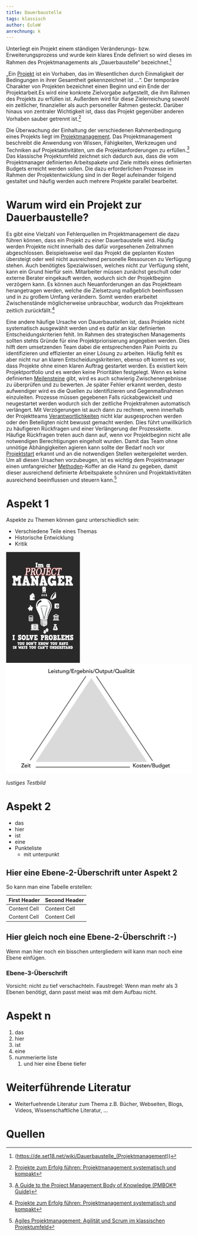 ```yaml
---
title: Dauerbaustelle
tags: klassisch
author: EuleW
anrechnung: k
---
```


Unterliegt ein Projekt einem ständigen Veränderungs- bzw. Erweiterungsprozess und wurde kein klares Ende definiert so wird dieses im Rahmen des Projektmanagements als „Dauerbaustelle“ bezeichnet.[^1]

„Ein [Projekt](Projekt.md) ist ein Vorhaben, das im Wesentlichen durch Einmaligkeit der Bedingungen in ihrer Gesamtheit gekennzeichnet ist …“. Der temporäre Charakter von Projekten bezeichnet einen Beginn und ein Ende der Projektarbeit.Es wird eine konkrete Zielvorgabe aufgestellt, die ihm Rahmen des Projekts zu erfüllen ist. Außerdem wird für diese Zielerreichung sowohl ein zeitlicher, finanzieller als auch personeller Rahmen gesteckt. Darüber hinaus von zentraler Wichtigkeit ist, dass das Projekt gegenüber anderen Vorhaben sauber getrennt ist.[^2]

Die Überwachung der Einhaltung der verschiedenen Rahmenbedingung eines Projekts liegt im [Projektmanagement](Projektmanagement.md).
Das Projektmanagement beschreibt die Anwendung von Wissen, Fähigkeiten, Werkzeugen und Techniken auf Projektaktivitäten, um die Projektanforderungen zu erfüllen.[^3] 
Das klassische Projektumfeld zeichnet sich dadurch aus, dass die vom Projektmanager definierten Arbeitspakete und Ziele mittels eines definierten Budgets erreicht werden sollen. Die dazu erforderlichen Prozesse im Rahmen der Projektentwicklung sind in der Regel aufeinander folgend gestaltet und häufig werden auch mehrere Projekte parallel bearbeitet.

# Warum wird ein Projekt zur Dauerbaustelle?

Es gibt eine Vielzahl von Fehlerquellen im Projektmanagement die dazu führen können, dass ein Projekt zu einer Dauerbaustelle wird. Häufig werden Projekte nicht innerhalb des dafür vorgesehenen Zeitrahmen abgeschlossen. Beispielsweise weil das Projekt die geplanten Kosten übersteigt oder weil nicht ausreichend personelle Ressourcen zu Verfügung stehen. Auch benötigtes Spezialwissen, welches nicht zur Verfügung steht, kann ein Grund hierfür sein. Mitarbeiter müssen zunächst geschult oder externe Berater eingekauft werden, wodurch sich der Projektbeginn verzögern kann. Es können auch Neuanforderungen an das Projektteam herangetragen werden, welche die Zielsetzung maßgeblich beeinflussen und in zu großem Umfang verändern. Somit werden erarbeitet Zwischenstände möglicherweise unbrauchbar, wodurch das Projektteam zeitlich zurückfällt.[^4] 

Eine andere häufige Ursache von Dauerbaustellen ist, dass Projekte nicht systematisch ausgewählt werden und es dafür an klar definierten Entscheidungskriterien fehlt. 
Im Rahmen des strategischen Managements sollten stehts Gründe für eine Projektpriorisierung angegeben werden. Dies hilft dem umsetzenden Team dabei die entsprechenden Pain Points zu identifizieren und effizienter an einer Lösung zu arbeiten.
Häufig fehlt es aber nicht nur an klaren Entscheidungskriterien, ebenso oft kommt es vor, dass Projekte ohne einen klaren Auftrag gestartet werden. Es existiert kein Projektportfolio und es werden keine Prioritäten festgelegt. Wenn es keine definierten [Meilensteine](Meilensteine.md) gibt, wird es auch schwierig Zwischenergebnisse zu überprüfen und zu bewerten. Je später Fehler erkannt werden, desto aufwendiger wird es die Quellen zu identifizieren und Gegenmaßnahmen einzuleiten. Prozesse müssen gegebenen Falls rückabgewickelt und neugestartet werden wodurch sich der zeitliche Projektrahmen automatisch verlängert.
Mit Verzögerungen ist auch dann zu rechnen, wenn innerhalb der Projektteams [Verantwortlichkeiten](Verantwortlichkeiten.md) nicht klar ausgesprochen werden oder den Beteiligten nicht bewusst gemacht werden. Dies führt unwillkürlich zu häufigeren Rückfragen und einer Verlängerung der Prozesskette. 
Häufige Rückfragen treten auch dann auf, wenn vor Projektbeginn nicht alle notwendigen Berechtigungen eingeholt wurden. Damit das Team ohne unnötige Abhängigkeiten agieren kann sollte der Bedarf noch vor [Projektstart](Projektstart.md) erkannt und an die notwendigen Stellen weitergeleitet werden.
Um all diesen Ursachen vorzubeugen, ist es wichtig dem Projektmanager einen umfangreicher [Methoden](Methoden.md)-Koffer an die Hand zu gegeben, damit dieser ausreichend definierte Arbeitspakete schnüren und Projektaktivitäten ausreichend beeinflussen und steuern kann.[^5]



# Aspekt 1

Aspekte zu Themen können ganz unterschiedlich sein:

* Verschiedene Teile eines Themas 
* Historische Entwicklung
* Kritik 

![Beispielabbildung](Dauerbaustelle/test-file.jpg)
![Beispielabbildung](Dauerbaustelle/magisches-projektmanagement-dreieck.jpg)

*lustiges Testbild*

# Aspekt 2

* das
* hier 
* ist
* eine 
* Punkteliste
  - mit unterpunkt

## Hier eine Ebene-2-Überschrift unter Aspekt 2

So kann man eine Tabelle erstellen:

| First Header  | Second Header |
| ------------- | ------------- |
| Content Cell  | Content Cell  |
| Content Cell  | Content Cell  |

## Hier gleich noch eine Ebene-2-Überschrift :-)

Wenn man hier noch ein bisschen untergliedern will kann man noch eine Ebene einfügen.

### Ebene-3-Überschrift

Vorsicht: nicht zu tief verschachteln. Faustregel: Wenn man mehr als 3 
Ebenen benötigt, dann passt meist was mit dem Aufbau nicht.

# Aspekt n

1. das
2. hier 
4. ist 
4. eine
7. nummerierte liste
   1. und hier eine Ebene tiefer


# Weiterführende Literatur

* Weiterfuehrende Literatur zum Thema z.B. Bücher, Webseiten, Blogs, Videos, Wissenschaftliche Literatur, ...

# Quellen

[^1]: (https://de.set18.net/wiki/Dauerbaustelle_(Projektmanagement)) 
[^2]: [Projekte zum Erfolg führen: Projektmanagement systematisch und kompakt](https://books.google.de/books?hl=de&lr=&id=lq54DwAAQBAJ&oi=fnd&pg=PT5&dq=Gr%C3%BCnde+schlechtes+Projektmanagement&ots=Y2Yrf9i2l9&sig=D7XHUzi6ZwI2WcvesHrzRCCMoeM#v=onepage&q&f=false)
[^3]: [A Guide to the Project Management Body of Knowledge (PMBOK® Guide)](https://www.pmi.org/pmbok-guide-standards/foundational/PMBOK)
[^4]: [Projekte zum Erfolg führen: Projektmanagement systematisch und kompakt](https://books.google.de/books?hl=de&lr=&id=lq54DwAAQBAJ&oi=fnd&pg=PT5&dq=Gründe+schlechtes+Projektmanagement&ots=Y2Yrf9i2l9&sig=D7XHUzi6ZwI2WcvesHrzRCCMoeM#v=onepage&q&f=false)
[^5]: [Agiles Projektmanagement: Agilität und Scrum im klassischen Projektumfeld](https://books.google.de/books?hl=de&lr=&id=pnHbDwAAQBAJ&oi=fnd&pg=PP1&dq=klassisches+projektmanagement+schulung&ots=eGtJPSLtEK&sig=IFBLf7FJ3bzL_hx-t-XygD2BGnc&redir_esc=y#v=onepage&q&f=false)

